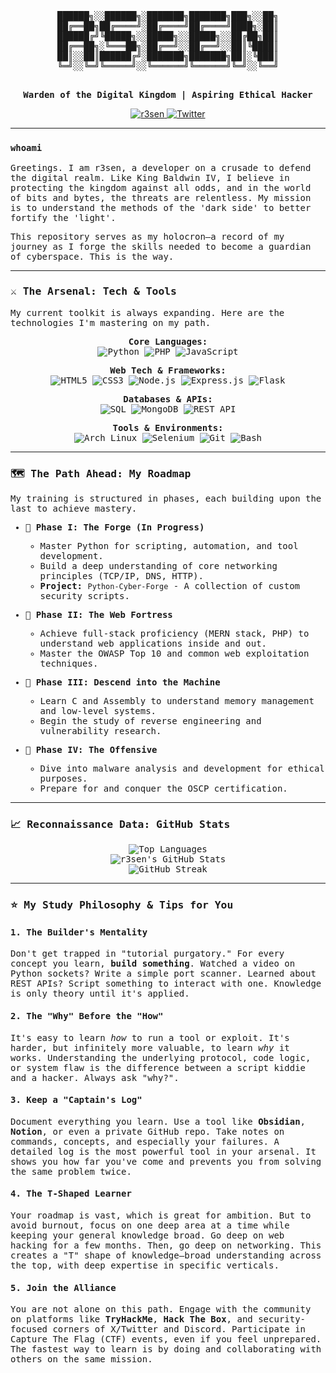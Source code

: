 <div align="center">
<pre>
██████╗░░██████╗░███████╗███████╗███╗░░██╗
██╔══██╗██╔════╝░██╔════╝██╔════╝████╗░██║
██████╔╝╚█████╗░░█████╗░░█████╗░░██╔██╗██║
██╔══██╗░╚═══██╗░██╔══╝░░██╔══╝░░██║╚████║
██║░░██║██████╔╝░███████╗███████╗██║░╚███║
╚═╝░░╚═╝╚═════╝░░╚══════╝╚══════╝╚═╝░░╚══╝
</pre>
<p>
  <samp>
    <br>
    <strong>Warden of the Digital Kingdom | Aspiring Ethical Hacker</strong>
    <br>
  </samp>
</p>
</div>

<div align="center">
  <a href="https://github.com/r3sen">
    <img src="https://komarev.com/ghpvc/?username=r3sen&label=Vectors%20Analyzed&color=10A8C2&style=flat-square" alt="r3sen" />
  </a>
  <a href="https://x.com/H_44sh">
    <img src="https://img.shields.io/badge/Signal-H_44sh-1DA1F2?style=flat-square&logo=x" alt="Twitter"/>
  </a>
</div>

---

### `whoami`

<samp>
Greetings. I am r3sen, a developer on a crusade to defend the digital realm. Like King Baldwin IV, I believe in protecting the kingdom against all odds, and in the world of bits and bytes, the threats are relentless. My mission is to understand the methods of the 'dark side' to better fortify the 'light'.

This repository serves as my holocron—a record of my journey as I forge the skills needed to become a guardian of cyberspace. This is the way.
</samp>

---

### ⚔️ The Arsenal: Tech & Tools

My current toolkit is always expanding. Here are the technologies I'm mastering on my path.

<p align="center">
  <strong>Core Languages:</strong><br>
  <img src="https://img.shields.io/badge/Python-3776AB?style=for-the-badge&logo=python&logoColor=white" alt="Python">
  <img src="https://img.shields.io/badge/PHP-777BB4?style=for-the-badge&logo=php&logoColor=white" alt="PHP">
  <img src="https://img.shields.io/badge/JavaScript-F7DF1E?style=for-the-badge&logo=javascript&logoColor=black" alt="JavaScript">
</p>

<p align="center">
  <strong>Web Tech & Frameworks:</strong><br>
  <img src="https://img.shields.io/badge/HTML5-E34F26?style=for-the-badge&logo=html5&logoColor=white" alt="HTML5">
  <img src="https://img.shields.io/badge/CSS3-1572B6?style=for-the-badge&logo=css3&logoColor=white" alt="CSS3">
  <img src="https://img.shields.io/badge/Node.js-339933?style=for-the-badge&logo=nodedotjs&logoColor=white" alt="Node.js">
  <img src="https://img.shields.io/badge/Express-000000?style=for-the-badge&logo=express&logoColor=white" alt="Express.js">
  <img src="https://img.shields.io/badge/Flask-000000?style=for-the-badge&logo=flask&logoColor=white" alt="Flask">
</p>

<p align="center">
  <strong>Databases & APIs:</strong><br>
  <img src="https://img.shields.io/badge/SQL-4479A1?style=for-the-badge&logo=postgresql&logoColor=white" alt="SQL">
  <img src="https://img.shields.io/badge/MongoDB-47A248?style=for-the-badge&logo=mongodb&logoColor=white" alt="MongoDB">
  <img src="https://img.shields.io/badge/REST_API-20232A?style=for-the-badge&logo=json&logoColor=white" alt="REST API">
</p>

<p align="center">
  <strong>Tools & Environments:</strong><br>
  <img src="https://img.shields.io/badge/Arch_Linux-1793D1?style=for-the-badge&logo=archlinux&logoColor=white" alt="Arch Linux">
  <img src="https://img.shields.io/badge/Selenium-43B02A?style=for-the-badge&logo=selenium&logoColor=white" alt="Selenium">
  <img src="https://img.shields.io/badge/Git-F05032?style=for-the-badge&logo=git&logoColor=white" alt="Git">
  <img src="https://img.shields.io/badge/Bash-4EAA25?style=for-the-badge&logo=gnubash&logoColor=white" alt="Bash">
</p>

---

### 🗺️ The Path Ahead: My Roadmap

My training is structured in phases, each building upon the last to achieve mastery.

- 🎯 **Phase I: The Forge (In Progress)**
  - Master Python for scripting, automation, and tool development.
  - Build a deep understanding of core networking principles (TCP/IP, DNS, HTTP).
  - **Project:** `Python-Cyber-Forge` - A collection of custom security scripts.

- 🎯 **Phase II: The Web Fortress**
  - Achieve full-stack proficiency (MERN stack, PHP) to understand web applications inside and out.
  - Master the OWASP Top 10 and common web exploitation techniques.

- 🎯 **Phase III: Descend into the Machine**
  - Learn C and Assembly to understand memory management and low-level systems.
  - Begin the study of reverse engineering and vulnerability research.

- 🎯 **Phase IV: The Offensive**
  - Dive into malware analysis and development for ethical purposes.
  - Prepare for and conquer the OSCP certification.

---

### 📈 Reconnaissance Data: GitHub Stats

<p align="center">
  <img src="https://github-readme-stats.vercel.app/api/top-langs?username=r3sen&show_icons=true&locale=en&layout=compact&theme=tokyonight" alt="Top Languages" />
  <br>
  <img src="https://github-readme-stats.vercel.app/api?username=r3sen&show_icons=true&locale=en&theme=tokyonight&count_private=true" alt="r3sen's GitHub Stats" />
  <br>
  <img src="https://github-readme-streak-stats.herokuapp.com/?user=r3sen&theme=tokyonight" alt="GitHub Streak" />
</p>

---

### ⭐ My Study Philosophy & Tips for You

#### 1. The Builder's Mentality
Don't get trapped in "tutorial purgatory." For every concept you learn, **build something**. Watched a video on Python sockets? Write a simple port scanner. Learned about REST APIs? Script something to interact with one. Knowledge is only theory until it's applied.

#### 2. The "Why" Before the "How"
It's easy to learn *how* to run a tool or exploit. It's harder, but infinitely more valuable, to learn *why* it works. Understanding the underlying protocol, code logic, or system flaw is the difference between a script kiddie and a hacker. Always ask "why?".

#### 3. Keep a "Captain's Log"
Document everything you learn. Use a tool like **Obsidian**, **Notion**, or even a private GitHub repo. Take notes on commands, concepts, and especially your failures. A detailed log is the most powerful tool in your arsenal. It shows you how far you've come and prevents you from solving the same problem twice.

#### 4. The T-Shaped Learner
Your roadmap is vast, which is great for ambition. But to avoid burnout, focus on one deep area at a time while keeping your general knowledge broad. Go deep on web hacking for a few months. Then, go deep on networking. This creates a "T" shape of knowledge—broad understanding across the top, with deep expertise in specific verticals.

#### 5. Join the Alliance
You are not alone on this path. Engage with the community on platforms like **TryHackMe**, **Hack The Box**, and security-focused corners of X/Twitter and Discord. Participate in Capture The Flag (CTF) events, even if you feel unprepared. The fastest way to learn is by doing and collaborating with others on the same mission.
